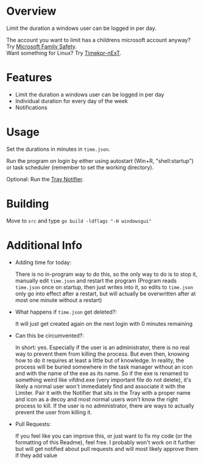 # Overview
Limit the duration a windows user can be logged in per day.  
  
The account you want to limit has a childrens microsoft account anyway? Try [Microsoft Family Safety](https://support.microsoft.com/en-us/account-billing/set-screen-time-limits-on-your-kids-devices-a593d725-fc4c-044c-284d-32eab0305ffd).  
Want something for Linux? Try [Timekpr-nExT](https://www.linuxuprising.com/2019/11/timekpr-next-is-linux-parental-control.html).  

# Features
- Limit the duration a windows user can be logged in per day  
- Individual duration for every day of the week
- Notifications

# Usage
Set the durations in minutes in `time.json`.  
  
Run the program on login by either using autostart (Win+R, "shell:startup") or task scheduler (remember to set the working directory).  
  
Optional: Run the [Tray Notifier](https://github.com/rrune/LoginLimiterNotifier).

# Building
Move to `src` and type `go build -ldflags "-H windowsgui"`

# Additional Info
- Adding time for today:  
  
  There is no in-program way to do this, so the only way to do is to stop it, manually edit `time.json` and restart the program (Program reads `time.json` once on startup, then just writes into it, so edits to `time.json` only go into effect after a restart, but will actually be overwritten after at most one minute without a restart)
  
- What happens if `time.json` get deleted?:
  
  It will just get created again on the next login with 0 minutes remaining
  
- Can this be circumvented?:
  
  In short: yes. Especially if the user is an administrator, there is no real way to prevent them from killing the process. But even then, knowing how to do it requires at least a little but of knowledge. In reality, the process will be buried somewhere in the task manager without an icon and with the name of the exe as its name. So if the exe is renamed to something weird like vifdnd.exe (very important file do not delete), it's likely a normal user won't immediately find and associate it with the Limiter. Pair it with the Notifier that sits in the Tray with a proper name and icon as a decoy and most normal users won't know the right process to kill. If the user is no administrator, there are ways to actually prevent the user from killing it.

- Pull Requests: 
  
  If you feel like you can improve this, or just want to fix my code (or the formatting of this Readme), feel free. I probably won't work on it further but will get notified about pull requests and will most likely approve them if they add value
